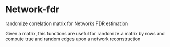 # Network-fdr
randomize correlation matrix for Networks FDR estimation

Given a matrix, this functions are useful for randomize a matrix by rows and compute true and random edges  upon a network reconstruction

